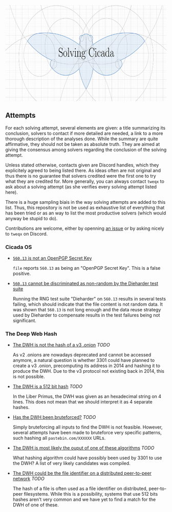 <p align="center">
  <img height="300" src="./repository_resources/logo/logo.png" alt="Solving Cicada repository logo">
</p>

## Attempts
For each solving attempt, several elements are given: a title summarizing its conclusion, solvers to contact if more detailed are needed, a link to a more thorough description of the analyses done.
While the summary are quite affirmative, they should not be taken as absolute truth. They are aimed at giving the consensus among solvers regarding the conclusion of the solving attempt.

Unless stated otherwise, contacts given are Discord handles, which they explicitely agreed to being listed there. As ideas often are not original and thus there is no guarantee that solvers credited were the first one to try what they are credited for. More generally, you can always contact `tweqx` to ask about a solving attempt (as she verifies every solving attempt listed here).

There is a huge sampling biais in the way solving attempts are added to this list. Thus, this repository is not be used as exhaustive list of everything that has been tried or as an way to list the most productive solvers (which would anyway be stupid to do).

Contributions are welcome, either by openning [an issue](https://github.com/tweqx/solving_cicada/issues) or by asking nicely to `tweqx` on Discord.

### Cicada OS
* [`560.13` is not an OpenPGP Secret Key](./cicadaos/560.13_not_openpgp_secret_key/README.md)
  
  `file` reports `560.13` as being an "OpenPGP Secret Key". This is a false positive.
* [`560.13` cannot be discriminated as non-random by the Dieharder test suite](./cicadaos/560.13_dieharder/README.md)

  Running the RNG test suite "Dieharder" on `560.13` results in several tests failing, which should indicate that the file content is not random data. It was shown that `560.13` is not long enough and the data reuse strategy used by Dieharder to compensate results in the test failures being not significant.

### The Deep Web Hash
* [The DWH is not the hash of a v3 .onion](./dwh/not_a_v3_onion_hash/README.md) *TODO*

  As v2 .onions are nowadays deprecated and cannot be accessed anymore, a natural question is whether 3301 could have planned to create a v3 .onion, precomputing its address in 2014 and hashing it to produce the DWH. Due to the v3 protocol not existing back in 2014, this is not possible.
* [The DWH is a 512 bit hash](./dwh/512_bit_hash/README.md) *TODO*

  In the Liber Primus, the DWH was given as an hexadecimal string on 4 lines. This does not mean that we should interpret it as 4 separate hashes.
* [Has the DWH been bruteforced?](./dwh/bruteforce_attempts/README.md) *TODO*

  Simply bruteforcing all inputs to find the DWH is not feasible. However, several attempts have been made to bruteforce very specific patterns, such hashing all `pastebin.com/XXXXXX` URLs.
* [The DWH is most likely the ouput of one of these algorithms](./dwh/possible_hashing_algorithms/README.md) *TODO*

  What hashing algorithm could have possibly been used by 3301 to use the DWH? A list of very likely candidates was compiled.
* [The DWH could be the file identifier on a distributed peer-to-peer network](./dwh/as_a_file_identifier/README.md) *TODO*
  
  The hash of a file is often used as a file identifier on distributed, peer-to-peer filesystems. While this is a possibility, systems that use 512 bits hashes aren't very common and we have yet to find a match for the DWH of one of these.
